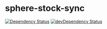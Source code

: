 sphere-stock-sync
=================

[![Dependency Status](https://david-dm.org/sphereio/sphere-stock-sync.png?theme=shields.io)](https://david-dm.org/hajoeichler/sphere-stock-sync) [![devDependency Status](https://david-dm.org/sphereio/sphere-stock-sync/dev-status.png?theme=shields.io)](https://david-dm.org/hajoeichler/sphere-stock-sync#info=devDependencies)
